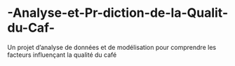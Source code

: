# -Analyse-et-Pr-diction-de-la-Qualit-du-Caf-
Un projet d’analyse de données et de modélisation pour comprendre les facteurs influençant la qualité du café
